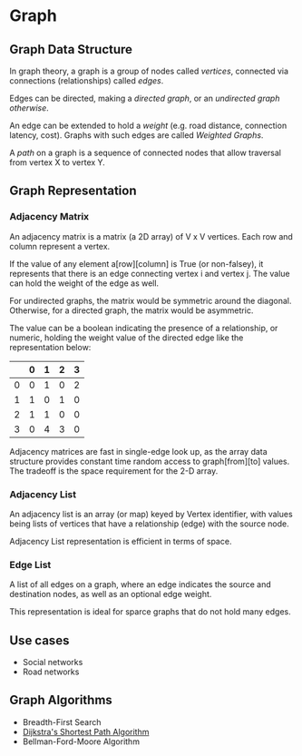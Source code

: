 # Graph

## Graph Data Structure
In graph theory, a graph is a group of nodes called *vertices*, connected via connections (relationships) called *edges*.

Edges can be directed, making a *directed graph*, or an *undirected graph otherwise*.

An edge can be extended to hold a *weight* (e.g. road distance, connection latency, cost). Graphs with such edges are called *Weighted Graphs*.

A *path* on a graph is a sequence of connected nodes that allow traversal from vertex X to vertex Y.

## Graph Representation

### Adjacency Matrix

An adjacency matrix is a matrix (a 2D array) of V x V vertices. Each row and column represent a vertex.

If the value of any element a[row][column] is True (or non-falsey), it represents that there is an edge connecting vertex i and vertex j. The value can hold the weight of the edge as well.

For undirected graphs, the matrix would be symmetric around the diagonal. Otherwise, for a directed graph, the matrix would be asymmetric.

The value can be a boolean indicating the presence of a relationship, or numeric, holding the weight value of the directed edge like the representation below:

|   | 0 | 1 | 2 | 3 |
|---|---|---|---|---|
| 0 | 0 | 1 | 0 | 2 |
| 1 | 1 | 0 | 1 | 0 |
| 2 | 1 | 1 | 0 | 0 |
| 3 | 0 | 4 | 3 | 0 |

Adjacency matrices are fast in single-edge look up, as the array data structure provides constant time random access to graph[from][to] values. The tradeoff is the space requirement for the 2-D array.

### Adjacency List

An adjacency list is an array (or map) keyed by Vertex identifier, with values being lists of vertices that have a relationship (edge) with the source node.

Adjacency List representation is efficient in terms of space.

### Edge List

A list of all edges on a graph, where an edge indicates the source and destination nodes, as well as an optional edge weight.

This representation is ideal for sparce graphs that do not hold many edges.


## Use cases
- Social networks
- Road networks

## Graph Algorithms
- Breadth-First Search
- [Dijkstra's Shortest Path Algorithm](dijkstra)
- Bellman-Ford-Moore Algorithm
